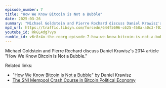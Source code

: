 ```yaml
---
episode_number: 7
title: "How We Know Bitcoin is Not a Bubble"
date: 2025-03-26
summary: "Michael Goldstein and Pierre Rochard discuss Daniel Krawisz's 2014 article 'How We Know Bitcoin is Not a Bubble'"
mp3_url: https://traffic.libsyn.com/forcedn/644f5696-c625-468a-a0c3-f02493f7b768/thereorg-ep007-how-we-know-bitcoin-is-not-a-bubble.mp3
youtube_id: RkGL4dg7vyo
rumble_id: v6r8r4o-the-reorg-episode-7-how-we-know-bitcoin-is-not-a-bubble
---
```


Michael Goldstein and Pierre Rochard discuss Daniel Krawisz's 2014 article "How We Know Bitcoin is Not a Bubble."

Related links:

- ["How We Know Bitcoin is Not a Bubble"](/mempool/how-we-know-bitcoin-is-not-a-bubble/) by Daniel Krawisz
- [The SNI Mempool Crash Course in Bitcoin Political Economy](/crash-course/)
